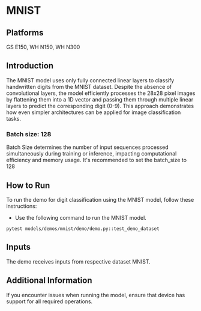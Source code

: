 # MNIST

## Platforms

GS E150, WH N150, WH N300

## Introduction

The MNIST model uses only fully connected linear layers to classify handwritten digits from the MNIST dataset. Despite the absence of convolutional layers, the model efficiently processes the 28x28 pixel images by flattening them into a 1D vector and passing them through multiple linear layers to predict the corresponding digit (0-9). This approach demonstrates how even simpler architectures can be applied for image classification tasks.

### Batch size: 128

Batch Size determines the number of input sequences processed simultaneously during training or inference, impacting computational efficiency and memory usage. It's recommended to set the batch_size to 128

## How to Run

To run the demo for digit classification using the MNIST model, follow these instructions:

-  Use the following command to run the MNIST model.
  ```
  pytest models/demos/mnist/demo/demo.py::test_demo_dataset
  ```

## Inputs

The demo receives inputs from respective dataset MNIST.

## Additional Information

If you encounter issues when running the model, ensure that device has support for all required operations.
